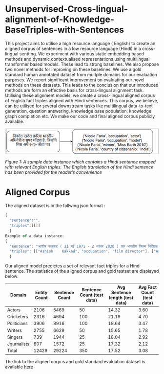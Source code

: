 # Unsupervised-Cross-lingual-alignment-of-Knowledge-BaseTriples-with-Sentences
This project aims to utilise a high resource language ( English) to create an aligned corpus of sentences in a low resource language (Hindi) in a cross-lingual sentting.
We experiment with various static embedding based methods and dynamic contextualised representations using multilingual transformer based models. These lead to strong baselines. We also propose two novel methods for improving on these baselines. We use a gold standard human annotated dataset from multple domains for our evaluation purposes. 
We report significant improvement on evaluating our novel methods on these datasets. This leads to the conclusion that our introduced methods are form an effective basis for cross-lingual alignment task. 
Utilising these alignment models, we create a cross-lingual aligned corpus of English fact triples aligned with Hindi sentences. This corpus, we believe, can be utilised for several downstream tasks like multilingual data-to-text generation, question answering, knowledge base population, knowledge graph completion etc.
We make our code and final aligned corpus publicly available. 

![capture](./images/Capture.PNG?raw=true "Title")

*Figure 1: A sample data instance which contains a Hindi
sentence mapped with relevant English triples. The English
translation of the Hindi sentence has been provided for the
reader’s convenience*
# Aligned Corpus
The aligned dataset is in the follwing json format :
```javascript
{
  "sentence":"",
  "triples":[[]]
  }
Example of a data instance: 
{
  "sentence": "आशीष कक्कड़ ( 21 मई 1971 - 2 नवंबर 2020 ) एक भारतीय फिल्म निर्देशक , लेखक , अभिनेता और आवाज कलाकार थे ।",
  "triples": [["Ashish    Kakkad", "occupation", "film director"], ["Ashish Kakkad", "occupation", "actor"], ["Ashish Kakkad", "occupation", "screenwriter"], ["Ashish Kakkad", "occupation", "artist"], ["Ashish Kakkad", "country of citizenship", "India"]]
  }
```

Our aligned model predictes a set of relevant fact triples for a Hindi sentence. The statistics of the aligned corpus and gold testset are displayed below:

Domain  | Entity Count  |  Sentence Count  | Sentence Count (test data)  | Avg Sentence length (test data) |  Avg Fact Count (test data)|
------------- | ------------- | ------------- | ------------- | ------------- | ------------- |
Actors  | 2106  | 5469  | 50  | 14.32  | 3.60  |
Cricketers  | 2316  | 4694  | 100  | 21.19  | 4.70  |
Politicians  | 3906  | 8916  | 100  | 18.64  | 3.47  |
Writers  | 2755  | 6629  | 50  | 15.65  | 1.78  |
Singers  | 739  | 1944  | 25  | 18.04  | 2.92  |
Journalists  | 607  | 1572  | 25  | 17.32  | 2.12  |
Total  | 12429  | 29224  | 350  | 17.52  | 3.08  |

The link to the aligned corpus and gold standard evaluation dataset is available [here](dataset) 
